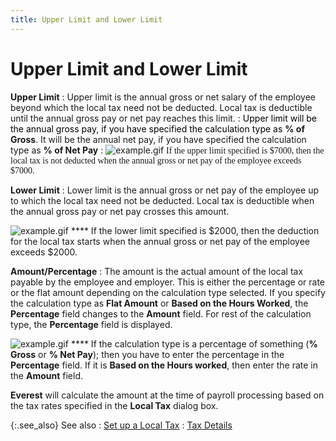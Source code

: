 ```yaml
---
title: Upper Limit and Lower Limit
---
```


# Upper Limit and Lower Limit


**Upper Limit**
: Upper limit is the annual gross or net salary of  the employee beyond which the local tax need not be deducted. Local tax  is deductible until the annual gross pay or net pay reaches this limit.
: <font style="color: #000000;" color="#000000">Upper limit will be the annual 
 gross pay, if you have specified the calculation type as </font>**% of Gross**. It will be the annual net  pay, if you have specified the calculation type as **% 
 of Net Pay**
: ![example.gif]({{site.prl_baseurl}}/img/example.gif) <font face="verdana" class="hcp3">If the upper limit 
 specified is $7000, then the local tax is not deducted when the annual 
 gross or net pay of the employee exceeds $7000.</font>


**Lower Limit**
: Lower limit is the annual gross or net pay of the  employee up to which the local tax need not be deducted. Local tax is  deductible when the annual gross pay or net pay crosses this amount.


![example.gif]({{site.prl_baseurl}}/img/example.gif) **** If the lower limit specified is $2000,  then the deduction for the local tax starts when the annual gross or net  pay of the employee exceeds $2000.


**Amount/Percentage**
: The amount is the actual amount of the local tax  payable by the employee and employer. This is either the percentage or  rate or the flat amount depending on the calculation type selected. If  you specify the calculation type as **Flat 
 Amount** or **Based on the Hours Worked**,  the **Percentage** field changes to  the **Amount** field. For rest of  the calculation type, the **Percentage**  field is displayed.


![example.gif]({{site.prl_baseurl}}/img/example.gif) **** If the calculation type is a percentage  of something (**% Gross** or **% Net Pay**); then you have to enter the  percentage in the **Percentage** field.  If it is **Based on the Hours worked**,  then enter the rate in the **Amount** field.


**Everest** will calculate the amount  at the time of payroll processing based on the tax rates specified in  the **Local Tax** dialog box.


{:.see_also}
See also
: [Set up a Local  Tax]({{site.prl_baseurl}}/setup/local-taxes/setting-up-local-taxes/setting_up_local_taxes.html)
: [Tax Details]({{site.prl_baseurl}}/setup/local-taxes/tax_details.html)
